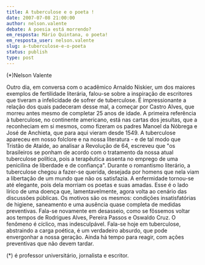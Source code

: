 ```yaml
---
title: A tuberculose e o poeta !
date: 2007-07-08 21:00:00
author: nelson.valente
debate: A poesia está morrendo?
em_resposta: Mário Quintana, o poeta!
em_resposta_user: nelson.valente
slug: a-tuberculose-e-o-poeta
status: publish 
type: post
---
```


(\*)Nelson Valente  

 Outro dia, em conversa com o acadêmico Arnaldo Niskier, um dos maiores exemplos de fertilidade literária, falou-se sobre a inspiração de escritores que tiveram a infelicidade de sofrer de tuberculose. É impressionante a relação dos quais padeceram desse mal, a começar por Castro Alves, que morreu antes mesmo de completar 25 anos de idade. A primeira referência à tuberculose, no continente americano, está nas cartas dos jesuítas, que a reconheciam em si mesmos, como fizeram os padres Manoel da Nóbrega e José de Anchieta, que para aqui vieram desde 1549. A tuberculose apareceu em nosso folclore e na nossa literatura - e de tal modo que Tristão de Ataíde, ao analisar a Revolução de 64, escreveu que "os brasileiros se ponham de acordo com o tratamento da nossa atual tuberculose política, pois a terapêutica assenta no emprego de uma penicilina de liberdade e de confiança". Durante o romantismo literário, a tuberculose chegou a fazer-se querida, desejada por homens que nela viam a libertação de um mundo que não os satisfazia. A enfermidade tornou-se até elegante, pois dela morriam os poetas e suas amadas. Esse é o lado lírico de uma doença que, lamentavelmente, agora volta ao cenário das discussões públicas. Os motivos são os mesmos: condições insatisfatórias de higiene, saneamento e uma ausência quase completa de medidas preventivas. Fala-se novamente em desasseio, como se fôssemos voltar aos tempos de Rodrigues Alves, Pereira Passos e Oswaldo Cruz. O fenômeno é cíclico, mas indesculpável. Fala-se hoje em tuberculose, abstraindo a carga poética, é um verdadeiro absurdo, que pode envergonhar a nossa geração. Ainda há tempo para reagir, com ações preventivas que não devem tardar.  

 (\*) é professor universitário, jornalista e escritor.
